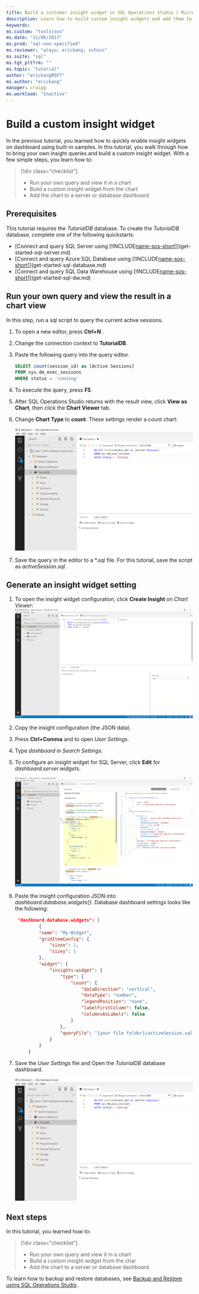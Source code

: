 ```yaml
---
title: Build a customer insight widget in SQL Operations Studio | Microsoft Docs
description: Learn how to build custom insight widgets and add them to database and server dashboards in SQL Operations Studio.
keywords: 
ms.custom: "tools|sos"
ms.date: "11/06/2017"
ms.prod: "sql-non-specified"
ms.reviewer: "alayu; erickang; sstein"
ms.suite: "sql"
ms.tgt_pltfrm: ""
ms.topic: "tutorial"
author: "erickangMSFT"
ms.author: "erickang"
manager: craigg
ms.workload: "Inactive"
---
```


# Build a custom insight widget
In the previous tutorial, you learned how to quickly enable insight widgets on dashboard using built-in samples. In this tutorial, you walk through how to bring your own insight queries and build a custom insight widget. With a few simple steps, you learn how to:
> [!div class="checklist"]
> * Run your own query and view it in a chart
> * Build a custom insight widget from the chart
> * Add the chart to a server or database dashboard

## Prerequisites
This tutorial requires the *TutorialDB* database. To create the *TutorialDB* database, complete one of the following quickstarts:

- [Connect and query SQL Server using [!INCLUDE[name-sos-short](../includes/name-sos-short.md)]](get-started-sql-server.md)
- [Connect and query Azure SQL Database using [!INCLUDE[name-sos-short](../includes/name-sos-short.md)]](get-started-sql-database.md)
- [Connect and query SQL Data Warehouse using [!INCLUDE[name-sos-short](../includes/name-sos-short.md)]](get-started-sql-dw.md)


## Run your own query and view the result in a chart view
In this step, run a sql script to query the current active sessions.

1. To open a new editor, press **Ctrl+N** . 
2. Change the connection context to **TutorialDB**.

2. Paste the following query into the query editor.

   ```sql
   SELECT count(session_id) as [Active Sessions]
   FROM sys.dm_exec_sessions
   WHERE status = 'running'
   ```
1. To execute the query, press **F5**.
3. After SQL Operations Studio returns with the result view, click **View as Chart**, then click the **Chart Viewer** tab.
4. Change **Chart Type** to **count**. These settings render a count chart:

   ![chart](./media/tutorial-build-custom-insight-sql-server/insight-activesession-count.png)

5. Save the query in the editor to a *.sql file. For this tutorial, save the script as *activeSession.sql*.

## Generate an insight widget setting

1. To open the insight widget configuration, click **Create Insight** on *Chart Viewer*:
   ![configuration](./media/tutorial-build-custom-insight-sql-server/create-insight.png)
   
2. Copy the insight configuration (the JSON data). 

3. Press **Ctrl+Comma** and to open *User Settings*.

4. Type *dashboard* in *Search Settings*.

1. To configure an insight widget for SQL Server, click **Edit** for *dashboard.server.widgets*.

   ![dashboard settings](./media/tutorial-build-custom-insight-sql-server/dashboard-settings.png)

5. Paste the insight configuration JSON into *dashboard.database.widgets{}*. Database dashboard settings looks like the following:

   ```json
    "dashboard.database.widgets": [
            {
            "name": "My-Widget",
            "gridItemConfig": {
                "sizex": 1,
                "sizey": 1
            },
            "widget": {
                "insights-widget": {
                    "type": {
                        "count": {
                            "dataDirection": "vertical",
                            "dataType": "number",
                            "legendPosition": "none",
                            "labelFirstColumn": false,
                            "columnsAsLabels": false
                        }
                    },
                    "queryFile": "{your file folder}/activeSession.sql"
                }
            }
        }
   ```
6. Save the *User Settings* file and Open the *TutorialDB* database dashboard.

   ![activesession insight](./media/tutorial-build-custom-insight-sql-server/insight-activesession-dashboard.png) 


## Next steps
In this tutorial, you learned how to:
> [!div class="checklist"]
> * Run your own query and view it in a chart
> * Build a custom insight widget from the char
> * Add the chart to a server or database dashboard

To learn how to backup and restore databases, see [Backup and Restore using SQL Operations Studio](tutorial-backup-restore-sql-server.md).